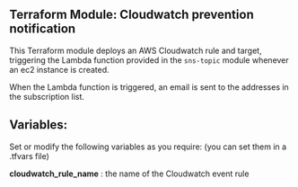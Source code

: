 ## Terraform Module: Cloudwatch prevention notification

This Terraform module deploys an AWS Cloudwatch rule and target, triggering the Lambda function provided in the `sns-topic` module whenever an ec2 instance is created. 

When the Lambda function is triggered, an email is sent to the addresses in the subscription list.  

## Variables:

Set or modify the following variables as you require: (you can set them in a .tfvars file)  


**cloudwatch_rule_name** : the name of the Cloudwatch event rule